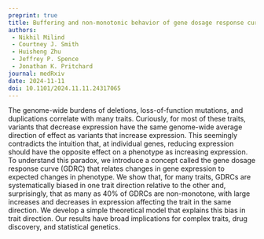 ```yaml
---
preprint: true
title: Buffering and non-monotonic behavior of gene dosage response curves for human complex traits
authors:
 - Nikhil Milind
 - Courtney J. Smith
 - Huisheng Zhu
 - Jeffrey P. Spence
 - Jonathan K. Pritchard
journal: medRxiv
date: 2024-11-11
doi: 10.1101/2024.11.11.24317065
---
```


The genome-wide burdens of deletions, loss-of-function mutations, and duplications correlate with many traits. Curiously, for most of these traits, variants that decrease expression have the same genome-wide average direction of effect as variants that increase expression. This seemingly contradicts the intuition that, at individual genes, reducing expression should have the opposite effect on a phenotype as increasing expression. To understand this paradox, we introduce a concept called the gene dosage response curve (GDRC) that relates changes in gene expression to expected changes in phenotype. We show that, for many traits, GDRCs are systematically biased in one trait direction relative to the other and, surprisingly, that as many as 40% of GDRCs are non-monotone, with large increases and decreases in expression affecting the trait in the same direction. We develop a simple theoretical model that explains this bias in trait direction. Our results have broad implications for complex traits, drug discovery, and statistical genetics.
